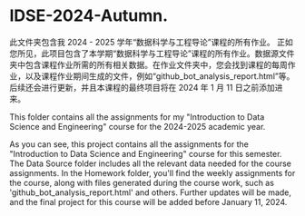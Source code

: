 # IDSE-2024-Autumn.
此文件夹包含我 2024 - 2025 学年“数据科学与工程导论”课程的所有作业。
正如您所见，此项目包含了本学期“数据科学与工程导论”课程的所有作业。数据源文件夹中包含课程作业所需的所有相关数据。在作业文件夹中，您会找到课程的每周作业，以及课程作业期间生成的文件，例如“github_bot_analysis_report.html”等。后续还会进行更新，并且本课程的最终项目将在 2024 年 1 月 11 日之前添加进来。

This folder contains all the assignments for my "Introduction to Data Science and Engineering" course for the 2024-2025 academic year.

As you can see, this project contains all the assignments for the "Introduction to Data Science and Engineering" course for this semester. The Data Source folder includes all the relevant data needed for the course assignments. In the Homework folder, you'll find the weekly assignments for the course, along with files generated during the course work, such as 'github_bot_analysis_report.html' and others. Further updates will be made, and the final project for this course will be added before January 11, 2024.
